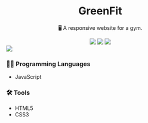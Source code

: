<h1 align=center>GreenFit</h1>
<p align=center>🖥️ A responsive website for a gym.</p>
<div align=center><img src="https://img.shields.io/badge/html5-%23E34F26.svg?style=for-the-badge&logo=html5&logoColor=white"> <img src="https://img.shields.io/badge/css3-%231572B6.svg?style=for-the-badge&logo=css3&logoColor=white"> <img src="https://img.shields.io/badge/javascript-%23323330.svg?style=for-the-badge&logo=javascript&logoColor=%23F7DF1E"></div>
<img src="https://github.com/itsmenicky/GreenFit/blob/main/GreenFit.png">

### 👨‍💻 Programming Languages

- JavaScript

### 🛠️ Tools

- HTML5
- CSS3
